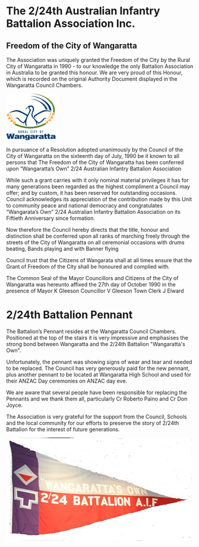 
# The 2/24th Australian Infantry Battalion Association Inc.


## Freedom of the City of Wangaratta

The Association was uniquely granted the Freedom of the City by the Rural City of Wangaratta in 1990 - to our knowledge the only Battalion Association in Australia to be granted this honour. We are very proud of this Honour, which is recorded on the original Authority Document displayed in the Wangaratta Council Chambers.

![Freedom of the city](images/freedom.gif)



In pursuance of a Resolution adopted unanimously by the Council of the City of Wangaratta on the sixteenth day of July, 1990 be it known to all persons that The Freedom of the City of Wangaratta has been conferred upon &ldquo;Wangaratta&rsquo;s Own&rdquo; 2/24 Australian Infantry Battalion Association

While such a grant carries with it only nominal material privileges it has for many generations been regarded as the highest compliment a Council may offer; and by custom, it has been reserved for outstanding occasions.  Council acknowledges its appreciation of the contribution made by this Unit to community peace and national democracy and congratulates &ldquo;Wangarata&rsquo;s Own&rdquo; 2/24 Australian Infantry Battalion Association on its Fiftieth Anniversary since
formation.

Now therefore the Council hereby directs that the title, honour and distinction shall be conferred upon all ranks of marching freely through the streets of the City of Wangaratta on all ceremonial occasions with drums beating, Bands playing and with Banner flying

Council trust that the Citizens of Wangarata shall at all times ensure that the Grant of Freedom of the City shall be honoured and complied with.

The Common Seal of the Mayor Councillors and Citizens of the City of Wangaratta was hereunto affixed the 27th day of October 1990 in the presence of
Mayor K Gleeson
Councillor V Gleeson
Town Clerk J Elward



# 2/24th Battalion Pennant

The Battalion&rsquo;s Pennant resides at the Wangaratta Council Chambers. Positioned at the top of the stairs it is very impressive and emphasises the strong bond between Wangaratta and the 2/24th Battalion "Wangaratta's Own".

Unfortunately, the pennant was showing signs of wear and tear and needed to be replaced. The Council has very generously paid for the new pennant, plus another pennant to be located at Wangaratta High School and used for their ANZAC Day ceremonies on ANZAC day eve.

We are aware that several people have been responsible for replacing the Pennants and we thank them all, particularly Cr Roberto Paino and Cr Don Joyce.

The Association is very grateful for the support from the Council, Schools and the local community for our efforts to preserve the story of 2/24th Battalion for the interest of future generations.  

![Pennant of the 2/24th](images/pennant.jpg)

